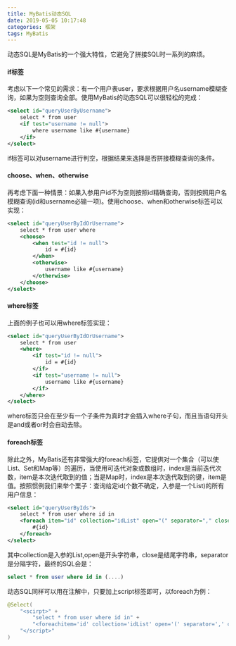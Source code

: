 ```yaml
---
title: MyBatis动态SQL
date: 2019-05-05 10:17:48
categories: 框架
tags: MyBatis
---
```

动态SQL是MyBatis的一个强大特性，它避免了拼接SQL时一系列的麻烦。
#### if标签
考虑以下一个常见的需求：有一个用户表user，要求根据用户名username模糊查询，如果为空则查询全部。使用MyBatis的动态SQL可以很轻松的完成：
<!-- more -->
```xml
<select id="queryUserByUsername">
    select * from user
    <if test="username != null">
        where username like #{username}
    </if>
</select>
```
if标签可以对username进行判空，根据结果来选择是否拼接模糊查询的条件。
#### choose、when、otherwise
再考虑下面一种情景：如果入参用户id不为空则按照id精确查询，否则按照用户名模糊查询(id和username必输一项)。使用choose、when和otherwise标签可以实现：
```xml
<select id="queryUserByIdOrUsername">
    select * from user where
    <choose>
        <when test="id != null">
            id = #{id}
        </when>
        <otherwise>
            username like #{username}
        </otherwise>
    </choose>
</select>
```
#### where标签
上面的例子也可以用where标签实现：
```xml
<select id="queryUserByIdOrUsername">
    select * from user
    <where>
        <if test="id != null">
            id = #{id}
        </if>
        <if test="username != null">
            username like #{username}
        </if>
    </where>
</select>
```
where标签只会在至少有一个子条件为真时才会插入where子句，而且当语句开头是and或者or时会自动去除。
#### foreach标签
除此之外，MyBatis还有非常强大的foreach标签，它提供对一个集合（可以使List、Set和Map等）的遍历，当使用可迭代对象或数组时，index是当前迭代次数，item是本次迭代取到的值；当是Map时，index是本次迭代取到的键，item是值。按照惯例我们来举个栗子：查询给定id(个数不确定，入参是一个List)的所有用户信息：
```xml
<select id="queryUserByIds">
    select * from user where id in
    <foreach item="id" collection="idList" open="(" separator="," close=")">
        #{id}
    </foreach>
</select>
```
其中collection是入参的List,open是开头字符串，close是结尾字符串，separator是分隔字符，最终的SQL会是：
```sql
select * from user where id in (....)
```
动态SQL同样可以用在注解中，只要加上script标签即可，以foreach为例：
```java
@Select(
    "<scirpt>" +
        "select * from user where id in" +
        "<foreachitem='id' collection='idList' open='(' separator=',' close=')'>#{id}</foreach>" +
    "</script>"
)
```